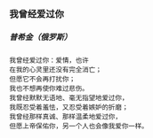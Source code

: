 ### 我曾经爱过你
##### 普希金（俄罗斯）
```
我曾经爱过你：爱情，也许
在我的心灵里还没有完全消亡；
但愿它不会再打扰你；
我也不想再使你难过悲伤。
我曾经默默无语地、毫无指望地爱过你，
我既忍受着羞怯，又忍受着嫉妒的折磨；
我曾经那样真诚、那样温柔地爱过你，
但愿上帝保佑你，另一个人也会像我爱你一样。
```
